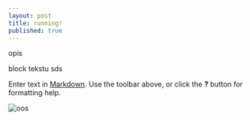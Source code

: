 ```yaml
---
layout: post
title: running!
published: true
---
```


opis 

block tekstu
sds

Enter text in [Markdown](http://daringfireball.net/projects/markdown/). Use the toolbar above, or click the **?** button for formatting help.

![oos](https://lh3.googleusercontent.com/8HxP9HJ3yzieKxxY5mtVoklffzfEtav24bMxYIAXGJBXBhZDs4VfqjOBtdDEfQJ5QwgTsiP5-R-eBcRW-gk_xiPRng6-l2oEyMqeGrEXN6IzgX4aUm-68mOQ8_irsiAO0qx9cN-WRy_Ehm36Vk4HcQXC3NppY60IaQWKZsmNCidHaA4gXf80dzQGf2f5CLzLzAPDPeQT9IM1MBaBGVm2iW4sKZJvvADu_M1nKymbG84nlNT9QYQRmC9UQQsN0KbTYt8cMjSSkKxyPmkyKFfumPBVxJ9kGmvrDpk9mLmtwePYQBKnikKIbTdk_eK83A4KnC12JxWbfPXhoN9TTRY7j8yBRqYRk8oxO1kilH-0okGnPfuVHyuox4sUXNCTncLg6NT_-Zr0LH0nEacty3B5kgNOFlVwUXcmwQz7GCChIVxlzrMS-p-m77iuF4FKLk9fEUOSg8JJkp0O9TuK6Nbmogb2pMFmqFRcqnMt9aYKTg87d4qCa2K14e4cRYsudZw0Aj6LgSFiUiAuXVEi18I69lnAWmxZp8kd7xsjl_mxSZonxZzFddC-IQNs41vZkznzujNzBA3chTO3bgD27ISRRm5uOPijG8I9N3a_vnyD_nUgCcKPQ5Ej7GDE0IKHsQ0nyoTQ0ytwMEDt6RBnyrIfLqtmJpGbc0cGbi06VsHYvmhKmaPbv8aSNitwaL9KYsAmGVqP6zq4EVWsCjdlZdWX5bbZ9w=w2134-h1600-no?authuser=0)
